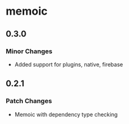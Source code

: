 # memoic

## 0.3.0

### Minor Changes

- Added support for plugins, native, firebase

## 0.2.1

### Patch Changes

- Memoic with dependency type checking
